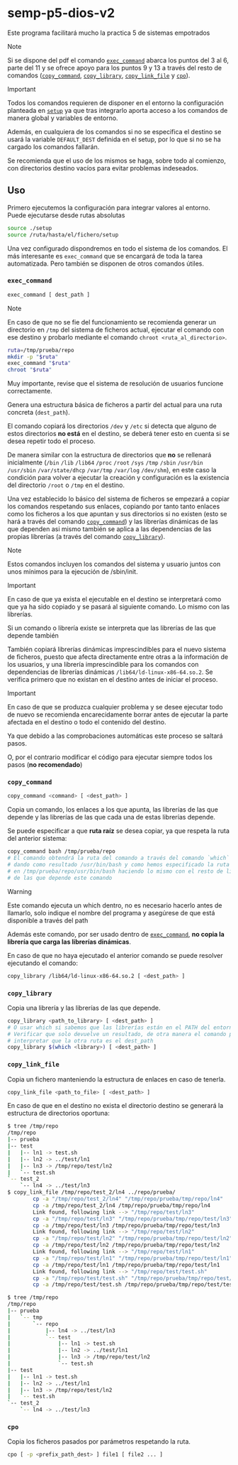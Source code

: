 # semp-p5-dios-v2
Este programa facilitará mucho la practica 5 de sistemas empotrados

> [!note]
> Si se dispone del pdf el comando [`exec_command`](#exec_command) abarca los puntos del 3 al 6, parte del 11 y se ofrece apoyo para los puntos 9 y 13 a través del resto de comandos ([`copy_command`](#copy_command), [`copy_library`](#copy_library), [`copy_link_file`](#copy_link_file) y [`cpo`](#cpo)).


> [!Important]
> Todos los comandos requieren de disponer en el entorno la configuración planteada en [`setup`](setup) ya que tras integrarlo aporta acceso a los comandos de manera global y variables de entorno.
>
> Además, en cualquiera de los comandos si no se especifica el destino se usará la variable `DEFAULT_DEST` definida en el setup, por lo que si no se ha cargado los comandos fallarán.
>
> Se recomienda que el uso de los mismos se haga, sobre todo al comienzo, con directorios destino vacíos para evitar problemas indeseados.
## Uso
Primero ejecutemos la configuración para integrar valores al entorno. Puede ejecutarse desde rutas absolutas
```bash
source ./setup
source /ruta/hasta/el/fichero/setup
```
Una vez configurado dispondremos en todo el sistema de los comandos. El más interesante es `exec_command` que se encargará de toda la tarea automatizada. Pero también se disponen de otros comandos útiles.
### `exec_command`
```bash
exec_command [ dest_path ]
```
> [!note]
> En caso de que no se fie del funcionamiento se recomienda generar un directorio en `/tmp` del sistema de ficheros actual, ejecutar el comando con ese destino y probarlo mediante el comando `chroot <ruta_al_directorio>`.
>
> ```bash
> ruta=/tmp/prueba/repo
> mkdir -p "$ruta"
> exec_command "$ruta"
> chroot "$ruta"
> ```
> Muy importante, revise que el sistema de resolución de usuarios funcione correctamente.

Genera una estructura básica de ficheros a partir del actual para una ruta concreta (`dest_path`).

El comando copiará los directorios `/dev` y `/etc` si detecta que alguno de estos directorios **no está** en el destino, se deberá tener esto en cuenta si se desea repetir todo el proceso.

De manera similar con la estructura de directorios que **no** se rellenará inicialmente (`/bin` `/lib` `/lib64` `/proc` `/root` `/sys` `/tmp` `/sbin` `/usr/bin` `/usr/sbin` `/var/state/dhcp` `/var/tmp` `/var/log` `/dev/shm`), en este caso la condición para volver a ejecutar la creación y configuración es la existencia del directorio `/root` o `/tmp` en el destino.

Una vez establecido lo básico del sistema de ficheros se empezará a copiar los comandos respetando sus enlaces, copiando por tanto tanto enlaces como los ficheros a los que apuntan y sus directorios si no existen (esto se hará a través del comando [`copy_command`](#copy_command)) y las librerías dinámicas de las que dependen asi mismo también se aplica a las dependencias de las propias librerías (a través del comando [`copy_library`](#copy_library)).
> [!note]
> Estos comandos incluyen los comandos del sistema y usuario juntos con unos mínimos para la ejecución de /sbin/init.

> [!important]
> En caso de que ya exista el ejecutable en el destino se interpretará como que ya ha sido copiado y se pasará al siguiente comando. Lo mismo con las librerías. 
> 
> Si un comando o librería existe se interpreta que las librerías de las que depende también


También copiará librerías dinámicas imprescindibles para el nuevo sistema de ficheros, puesto que afecta directamente entre otras a la información de los usuarios, y una librería imprescindible para los comandos con dependencias de librerías dinámicas `/lib64/ld-linux-x86-64.so.2`. Se verifica primero que no existan en el destino antes de iniciar el proceso.

> [!important]
> En caso de que se produzca cualquier problema y se desee ejecutar todo de nuevo se recomienda encarecidamente borrar antes de ejecutar la parte afectada en el destino o todo el contenido del destino.
> 
> Ya que debido a las comprobaciones automáticas este proceso se saltará pasos.
> 
> O, por el contrario modificar el código para ejecutar siempre todos los pasos (**no recomendado**)

### `copy_command`
```bash
copy_command <command> [ <dest_path> ]
```
Copia un comando, los enlaces a los que apunta, las librerías de las que depende y las librerías de las que cada una de estas librerías depende. 

Se puede especificar a que **ruta raíz** se desea copiar, ya que respeta la ruta del anterior sistema:
```bash
copy_command bash /tmp/prueba/repo
# El comando obtendrá la ruta del comando a través del comando `which` 
# dando como resultado /usr/bin/bash y como hemos especificado la ruta se copiará
# en /tmp/prueba/repo/usr/bin/bash haciendo lo mismo con el resto de librerías 
# de las que depende este comando
```
> [!warning]
> Este comando ejecuta un which dentro, no es necesario hacerlo antes de llamarlo, solo indique el nombre del programa y asegúrese de que está disponible a través del path
>
> Además este comando, por ser usado dentro de [`exec_command`](#exec_command), **no copia la librería que carga las librerías dinámicas**. 
> 
> En caso de que no haya ejecutado el anterior comando se puede resolver ejecutando el comando:
> ```bash
> copy_library /lib64/ld-linux-x86-64.so.2 [ <dest_path> ]
> ```

### `copy_library`
Copia una librería y las librerías de las que depende.
```bash
copy_library <path_to_library> [ <dest_path> ]
# O usar which si sabemos que las librerías están en el PATH del entorno ($PATH)
# Verificar que solo devuelve un resultado, de otra manera el comando podrá 
# interpretar que la otra ruta es el dest_path
copy_library $(which <library>) [ <dest_path> ]
```
### `copy_link_file`
Copia un fichero manteniendo la estructura de enlaces en caso de tenerla. 
```bash
copy_link_file <path_to_file> [ <dest_path> ]
```
En caso de que en el destino no exista el directorio destino se generará la estructura de directorios oportuna:

```bash
$ tree /tmp/repo
/tmp/repo
|-- prueba
|-- test
|   |-- ln1 -> test.sh
|   |-- ln2 -> ../test/ln1
|   |-- ln3 -> /tmp/repo/test/ln2
|   `-- test.sh
`-- test_2
    `-- ln4 -> ../test/ln3
$ copy_link_file /tmp/repo/test_2/ln4 ../repo/prueba/
        cp -a "/tmp/repo/test_2/ln4" "/tmp/repo/prueba/tmp/repo/ln4"
        cp -a /tmp/repo/test_2/ln4 /tmp/repo/prueba/tmp/repo/ln4
        Link found, following link --> "/tmp/repo/test/ln3"
        cp -a "/tmp/repo/test/ln3" "/tmp/repo/prueba/tmp/repo/test/ln3"
        cp -a /tmp/repo/test/ln3 /tmp/repo/prueba/tmp/repo/test/ln3
        Link found, following link --> "/tmp/repo/test/ln2"
        cp -a "/tmp/repo/test/ln2" "/tmp/repo/prueba/tmp/repo/test/ln2"
        cp -a /tmp/repo/test/ln2 /tmp/repo/prueba/tmp/repo/test/ln2
        Link found, following link --> "/tmp/repo/test/ln1"
        cp -a "/tmp/repo/test/ln1" "/tmp/repo/prueba/tmp/repo/test/ln1"
        cp -a /tmp/repo/test/ln1 /tmp/repo/prueba/tmp/repo/test/ln1
        Link found, following link --> "/tmp/repo/test/test.sh"
        cp -a "/tmp/repo/test/test.sh" "/tmp/repo/prueba/tmp/repo/test/test.sh"
        cp -a /tmp/repo/test/test.sh /tmp/repo/prueba/tmp/repo/test/test.sh

$ tree /tmp/repo
/tmp/repo
|-- prueba
|   `-- tmp
|       `-- repo
|           |-- ln4 -> ../test/ln3
|           `-- test
|               |-- ln1 -> test.sh
|               |-- ln2 -> ../test/ln1
|               |-- ln3 -> /tmp/repo/test/ln2
|               `-- test.sh
|-- test
|   |-- ln1 -> test.sh
|   |-- ln2 -> ../test/ln1
|   |-- ln3 -> /tmp/repo/test/ln2
|   `-- test.sh
`-- test_2
    `-- ln4 -> ../test/ln3
```

### `cpo`
Copia los ficheros pasados por parámetros respetando la ruta.
```bash
cpo [ -p <prefix_path_dest> ] file1 [ file2 ... ]
```
